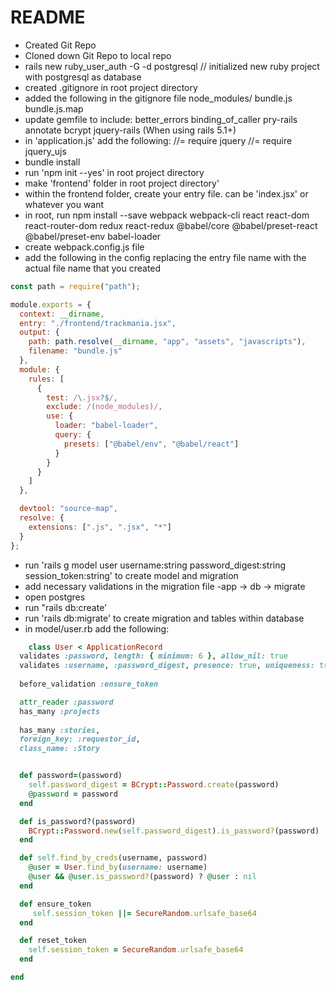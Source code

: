 # README

- Created Git Repo
- Cloned down Git Repo to local repo
- rails new ruby_user_auth -G -d postgresql // initialized new ruby project with postgresql as database
- created .gitignore in root project directory
- added the following in the gitignore file
    node_modules/
    bundle.js
    bundle.js.map
- update gemfile to include:
    better_errors
    binding_of_caller
    pry-rails
    annotate
    bcrypt
    jquery-rails (When using rails 5.1+)
- in 'application.js' add the following:
    //= require jquery
    //= require jquery_ujs
-  bundle install
- run 'npm init --yes' in root project directory
- make 'frontend' folder in root project directory'
- within the frontend folder, create your entry file.  can be 'index.jsx' or whatever you want
- in root, run
    npm install --save webpack webpack-cli react react-dom react-router-dom redux react-redux @babel/core @babel/preset-react @babel/preset-env babel-loader
- create webpack.config.js file
- add the following in the config replacing the entry file name with the actual file name that you created

``` javascript
const path = require("path");

module.exports = {
  context: __dirname,
  entry: "./frontend/trackmania.jsx",
  output: {
    path: path.resolve(__dirname, "app", "assets", "javascripts"),
    filename: "bundle.js"
  },
  module: {
    rules: [
      {
        test: /\.jsx?$/,
        exclude: /(node_modules)/,
        use: {
          loader: "babel-loader",
          query: {
            presets: ["@babel/env", "@babel/react"]
          }
        }
      }
    ]
  },

  devtool: "source-map",
  resolve: {
    extensions: [".js", ".jsx", "*"]
  }
};
```

- run 'rails g model user username:string password_digest:string session_token:string' to create model and migration
- add necessary validations in the migration file -app -> db -> migrate
- open postgres
- run "rails db:create'
- run 'rails db:migrate' to create migration and tables within database
- in model/user.rb add the following:
``` ruby
    class User < ApplicationRecord
  validates :password, length: { minimum: 6 }, allow_nil: true
  validates :username, :password_digest, presence: true, uniqueness: true
 
  before_validation :ensure_token

  attr_reader :password
  has_many :projects
  
  has_many :stories,
  foreign_key: :requestor_id,
  class_name: :Story


  def password=(password)
    self.password_digest = BCrypt::Password.create(password)
    @password = password
  end

  def is_password?(password)
    BCrypt::Password.new(self.password_digest).is_password?(password)
  end

  def self.find_by_creds(username, password)
    @user = User.find_by(username: username)
    @user && @user.is_password?(password) ? @user : nil
  end

  def ensure_token
     self.session_token ||= SecureRandom.urlsafe_base64
  end 

  def reset_token
    self.session_token = SecureRandom.urlsafe_base64
  end

end

```